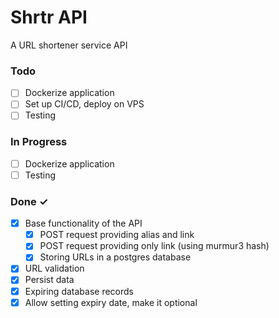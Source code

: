 # Shrtr API
A URL shortener service API

### Todo

- [ ] Dockerize application
- [ ] Set up CI/CD, deploy on VPS 
- [ ] Testing

### In Progress

- [ ] Dockerize application
- [ ] Testing

### Done ✓

- [x] Base functionality of the API
  - [x] POST request providing alias and link
  - [x] POST request providing only link (using murmur3 hash)
  - [x] Storing URLs in a postgres database
- [x] URL validation
- [x] Persist data
- [x] Expiring database records
- [x] Allow setting expiry date, make it optional
